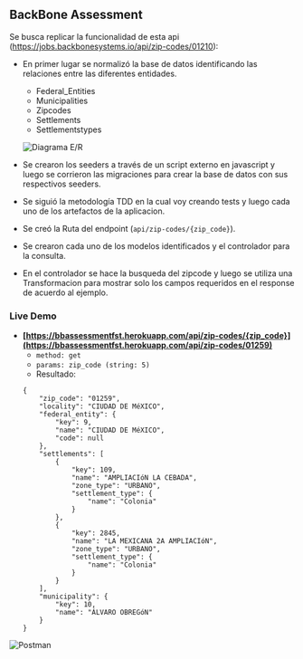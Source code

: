 ## BackBone Assessment

Se busca replicar la funcionalidad de esta api (https://jobs.backbonesystems.io/api/zip-codes/01210):

- En primer lugar se normalizó la base de datos identificando las relaciones entre las diferentes entidades. 
    - Federal_Entities
    - Municipalities
    - Zipcodes
    - Settlements
    - Settlementstypes

    ![Diagrama E/R](http://fernandocueto.com/images/temp/02.PNG)

- Se crearon los seeders a través de un script externo en javascript y luego se corrieron las migraciones para crear la base de datos con sus respectivos seeders.
- Se siguió la metodología TDD en la cual voy creando tests y luego cada uno de los artefactos de la aplicacion.
- Se creó la Ruta del endpoint (`api/zip-codes/{zip_code}`).
- Se crearon cada uno de los modelos identificados y el controlador para la consulta.
- En el controlador se hace la busqueda del zipcode y luego se utiliza una Transformacion para mostrar solo los campos requeridos en el response de acuerdo al ejemplo.


### Live Demo

- **[https://bbassessmentfst.herokuapp.com/api/zip-codes/{zip_code}](https://bbassessmentfst.herokuapp.com/api/zip-codes/01259)**
    - `method: get`
    - `params: zip_code (string: 5)`
    - Resultado:
    ```
    {
        "zip_code": "01259",
        "locality": "CIUDAD DE MéXICO",
        "federal_entity": {
            "key": 9,
            "name": "CIUDAD DE MéXICO",
            "code": null
        },
        "settlements": [
            {
                "key": 109,
                "name": "AMPLIACIóN LA CEBADA",
                "zone_type": "URBANO",
                "settlement_type": {
                    "name": "Colonia"
                }
            },
            {
                "key": 2845,
                "name": "LA MEXICANA 2A AMPLIACIóN",
                "zone_type": "URBANO",
                "settlement_type": {
                    "name": "Colonia"
                }
            }
        ],
        "municipality": {
            "key": 10,
            "name": "ÁLVARO OBREGóN"
        }
    }

![Postman](http://fernandocueto.com/images/temp/01.PNG)